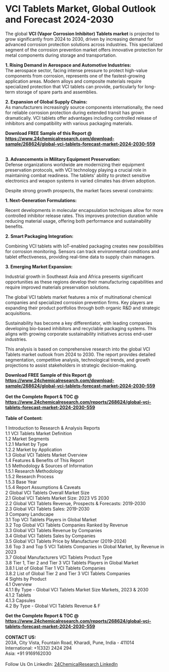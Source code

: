 <h1>VCI Tablets Market, Global Outlook and Forecast 2024-2030</h1><p>The global <strong>VCI (Vapor Corrosion Inhibitor) Tablets market</strong> is projected to grow significantly from 2024 to 2030, driven by increasing demand for advanced corrosion protection solutions across industries. This specialized segment of the corrosion prevention market offers innovative protection for metal components during storage and transportation.</p><p><strong>1. Rising Demand in Aerospace and Automotive Industries:</strong><br>
The aerospace sector, facing intense pressure to protect high-value components from corrosion, represents one of the fastest-growing application areas. Modern alloys and composite materials require specialized protection that VCI tablets can provide, particularly for long-term storage of spare parts and assemblies.</p><p><strong>2. Expansion of Global Supply Chains:</strong><br>
As manufacturers increasingly source components internationally, the need for reliable corrosion protection during extended transit has grown dramatically. VCI tablets offer advantages including controlled release of inhibitors and compatibility with various packaging materials.</p><div><b>Download FREE Sample of this Report @ 
            <a href="https://www.24chemicalresearch.com/download-sample/268624/global-vci-tablets-forecast-market-2024-2030-559">
            https://www.24chemicalresearch.com/download-sample/268624/global-vci-tablets-forecast-market-2024-2030-559</a></b></div><br><p><strong>3. Advancements in Military Equipment Preservation:</strong><br>
Defense organizations worldwide are modernizing their equipment preservation protocols, with VCI technology playing a crucial role in maintaining combat readiness. The tablets' ability to protect sensitive electronics and weapon systems in varied climates has driven adoption.</p><p>Despite strong growth prospects, the market faces several constraints:</p><p><strong>1. Next-Generation Formulations:</strong></p><p>Recent developments in molecular encapsulation techniques allow for more controlled inhibitor release rates. This improves protection duration while reducing material usage, offering both performance and sustainability benefits.</p><p><strong>2. Smart Packaging Integration:</strong></p><p>Combining VCI tablets with IoT-enabled packaging creates new possibilities for corrosion monitoring. Sensors can track environmental conditions and tablet effectiveness, providing real-time data to supply chain managers.</p><p><strong>3. Emerging Market Expansion:</strong></p><p>Industrial growth in Southeast Asia and Africa presents significant opportunities as these regions develop their manufacturing capabilities and require improved materials preservation solutions.</p><p>The global VCI tablets market features a mix of multinational chemical companies and specialized corrosion prevention firms. Key players are expanding their product portfolios through both organic R&amp;D and strategic acquisitions.</p><p>Sustainability has become a key differentiator, with leading companies developing bio-based inhibitors and recyclable packaging systems. This aligns with growing corporate sustainability initiatives across end-user industries.</p><p>This analysis is based on comprehensive research into the global VCI Tablets market outlook from 2024 to 2030. The report provides detailed segmentation, competitive analysis, technological trends, and growth projections to assist stakeholders in strategic decision-making.</p><div><b>Download FREE Sample of this Report @ 
            <a href="https://www.24chemicalresearch.com/download-sample/268624/global-vci-tablets-forecast-market-2024-2030-559">
            https://www.24chemicalresearch.com/download-sample/268624/global-vci-tablets-forecast-market-2024-2030-559</a></b></div><br><div><b>Get the Complete Report & TOC @ 
            <a href="https://www.24chemicalresearch.com/reports/268624/global-vci-tablets-forecast-market-2024-2030-559">
            https://www.24chemicalresearch.com/reports/268624/global-vci-tablets-forecast-market-2024-2030-559</a></b></div><br>
            <b>Table of Content:</b><p>1 Introduction to Research & Analysis Reports<br />
    1.1 VCI Tablets Market Definition<br />
    1.2 Market Segments<br />
        1.2.1 Market by Type<br />
        1.2.2 Market by Application<br />
    1.3 Global VCI Tablets Market Overview<br />
    1.4 Features & Benefits of This Report<br />
    1.5 Methodology & Sources of Information<br />
        1.5.1 Research Methodology<br />
        1.5.2 Research Process<br />
        1.5.3 Base Year<br />
        1.5.4 Report Assumptions & Caveats<br />
2 Global VCI Tablets Overall Market Size<br />
    2.1 Global VCI Tablets Market Size: 2023 VS 2030<br />
    2.2 Global VCI Tablets Revenue, Prospects & Forecasts: 2019-2030<br />
    2.3 Global VCI Tablets Sales: 2019-2030<br />
3 Company Landscape<br />
    3.1 Top VCI Tablets Players in Global Market<br />
    3.2 Top Global VCI Tablets Companies Ranked by Revenue<br />
    3.3 Global VCI Tablets Revenue by Companies<br />
    3.4 Global VCI Tablets Sales by Companies<br />
    3.5 Global VCI Tablets Price by Manufacturer (2019-2024)<br />
    3.6 Top 3 and Top 5 VCI Tablets Companies in Global Market, by Revenue in 2023<br />
    3.7 Global Manufacturers VCI Tablets Product Type<br />
    3.8 Tier 1, Tier 2 and Tier 3 VCI Tablets Players in Global Market<br />
        3.8.1 List of Global Tier 1 VCI Tablets Companies<br />
        3.8.2 List of Global Tier 2 and Tier 3 VCI Tablets Companies<br />
4 Sights by Product<br />
    4.1 Overview<br />
        4.1.1 By Type - Global VCI Tablets Market Size Markets, 2023 & 2030<br />
        4.1.2 Tablets<br />
        4.1.3 Capsules<br />
    4.2 By Type - Global VCI Tablets Revenue & F</p><div><b>Get the Complete Report & TOC @ 
            <a href="https://www.24chemicalresearch.com/reports/268624/global-vci-tablets-forecast-market-2024-2030-559">
            https://www.24chemicalresearch.com/reports/268624/global-vci-tablets-forecast-market-2024-2030-559</a></b></div><br><b>CONTACT US:</b><br>
            203A, City Vista, Fountain Road, Kharadi, Pune, India - 411014<br>
            International: +1(332) 2424 294<br>
            Asia: +91 9169162030 <br><br>
            Follow Us On LinkedIn: <a href="https://www.linkedin.com/company/24chemicalresearch/">24ChemicalResearch LinkedIn</a>
